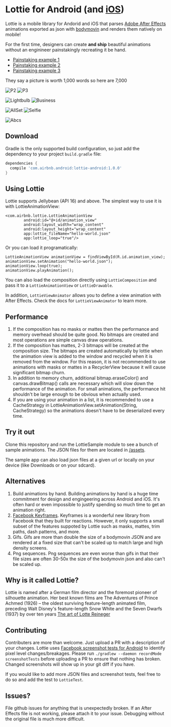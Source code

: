 # Lottie for Android (and [iOS](https://github.com/airbnb/lottie-ios))

Lottie is a mobile library for Andorid and iOS that parses [Adobe After Effects](http://www.adobe.com/products/aftereffects.html) animations exported as json with [bodymovin](https://github.com/bodymovin/bodymovin) and renders them natively on mobile!

For the first time, designers can create **and ship** beautiful animations without an enginineer painstakingly recreating it be hand.
* [Painstaking example 1](http://jeremie-martinez.com//2016/09/15/train-animations/)
* [Painstaking example 2](https://blog.twitter.com/2015/hearts-on-twitter)
* [Painstaking example 3](https://medium.com/@crafty/animation-jump-through-861f4f5b3de4#.lvq6k8lb5)

They say a picture is worth 1,000 words so here are 7,000

![P2](gifs/P2.gif)
![P3](gifs/P3.gif)

![Lightbulb](gifs/Lightbulb.gif)
![Business](gifs/Business.gif)

![AllSet](gifs/AllSet.gif)
![Selfie](gifs/Selfie.gif)

![Abcs](gifs/abcs.gif)

## Download

Gradle is the only supported build configuration, so just add the dependency to your project `build.gradle` file:

```groovy
dependencies {
  compile 'com.airbnb.android:lottie-android:1.0.0'
}
```

## Using Lottie
Lottie supports Jellybean (API 16) and above.
The simplest way to use it is with LottieAnimationView:

```
<com.airbnb.lottie.LottieAnimationView
        android:id="@+id/animation_view"
        android:layout_width="wrap_content"
        android:layout_height="wrap_content"
        app:lottie_fileName="hello-world.json"
        app:lottie_loop="true"/>
```

Or you can load it programatically:
```
LottieAnimationView animationView = findViewById(R.id.animation_view);
animationView.setAnimation("hello-world.json");
animationView.loop(true);
animationView.playAnimation();

```

You can also load the composition directly using `LottieComposition` and pass it to a `LottieAnimationView` or `LottieDrawable`.


In addition, `LottieViewAnimator` allows you to define a view animation with After Effects.
Check the docs for `LottieViewAnimator` to learn more.

## Performance
1. If the composition has no masks or mattes then the performance and memory overhead should be quite good. No bitmaps are created and most operations are simple canvas draw operations.
2. If the composition has mattes, 2-3 bitmaps will be created at the composition size. The bitmaps are created automatically by lottie when the animation view is added to the window and recycled when it is removed from the window. For this reason, it is not recommended to use animations with masks or mattes in a RecyclerView because it will cause significant bitmap churn.
3. In addition to memory churn, additional bitmap.eraseColor() and canvas.drawBitmap() calls are necessary which will slow down the performance of the animation. For small animations, the performance hit shouldn't be large enough to be obvious when actually used.
4. If you are using your animation in a list, it is recommended to use a CacheStrategy in LottieAnimationView.setAnimation(String, CacheStrategy) so the animations doesn't have to be deserialized every time.

## Try it out
Clone this repository and run the LottieSample module to see a bunch of sample animations. The JSON files for them are located in [/assets](https://github.com/airbnb/lottie-android/tree/master/LottieSample/src/main/assets).

The sample app can also load json files at a given url or locally on your device (like Downloads or on your sdcard).

## Alternatives
1. Build animations by hand. Building animations by hand is a huge time commitment for design and engingeering across Android and iOS. It's often hard or even impossible to justify spending so much time to get an animation right.
2. [Facebook Keyframes](https://github.com/facebookincubator/Keyframes). Keyframes is a wonderful new library from Facebook that they built for reactions. However, it only supports a small subset of the features suppoted by Lottie such as masks, mattes, trim paths, dash patterns, and more.
2. Gifs. Gifs are more than double the size of a bodymovin JSON and are rendered at a fixed size that can't be scaled up to match large and high density screens.
3. Png sequences. Png sequences are even worse than gifs in that their file sizes are often 30-50x the size of the bodymovin json and also can't be scaled up.

## Why is it called Lottie?
Lottie is named after a German film director and the foremost pioneer of silhouette animation. Her best known films are The Adventures of Prince Achmed (1926) – the oldest surviving feature-length animated film, preceding Walt Disney's feature-length Snow White and the Seven Dwarfs (1937) by over ten years
[The art of Lotte Reineger](https://www.youtube.com/watch?v=LvU55CUw5Ck&feature=youtu.be)

## Contributing
Contributers are more than welcome. Just upload a PR with a description of your changes.
Lottie uses [Facebook screenshot tests for Android](https://github.com/facebook/screenshot-tests-for-android) to identify pixel level changes/breakages. Please run `./gradlew --daemon recordMode screenshotTests` before uploading a PR to ensure that nothing has broken. Changed screenshots will show up in your git diff if you have.

If you would like to add more JSON files and screenshot tests, feel free to do so and add the test to `LottieTest`.

## Issues?
File github issues for anything that is unexpectedly broken. If an After Effects file is not working, please attach it to your issue. Debugging without the original file is much more difficult.
